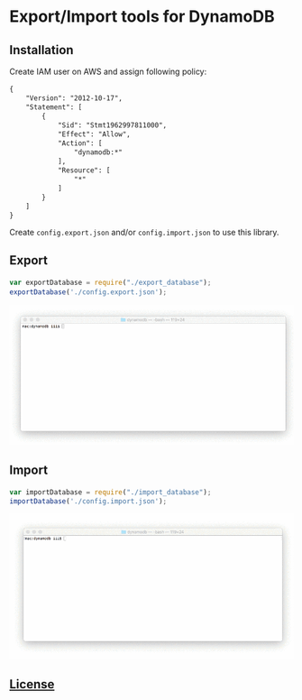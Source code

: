 # Export/Import tools for DynamoDB

## Installation

Create IAM user on AWS and assign following policy:

```
{
    "Version": "2012-10-17",
    "Statement": [
        {
            "Sid": "Stmt1962997811000",
            "Effect": "Allow",
            "Action": [
                "dynamodb:*"
            ],
            "Resource": [
                "*"
            ]
        }
    ]
}
```

Create `config.export.json` and/or `config.import.json` to use this library.

## Export

```javascript
var exportDatabase = require("./export_database");
exportDatabase('./config.export.json');
```

![Exporting in console](images/export.gif?raw=true "Exporting in console")

## Import

```javascript
var importDatabase = require("./import_database");
importDatabase('./config.import.json');
```

![Importing in console](images/import.gif?raw=true "Importing in console")

## [License](/LICENSE.md)
